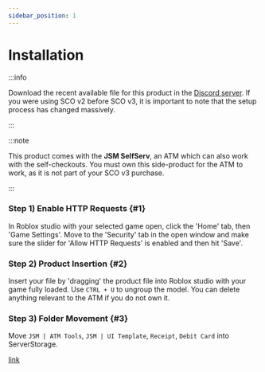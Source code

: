 ```yaml
---
sidebar_position: 1
---
```


# Installation

:::info

Download the recent available file for this product in the [Discord server](https://discord.gg/QVaxp9t). If you were using SCO v2 before SCO v3, it is important to note that the setup process has changed massively.

:::

:::note

This product comes with the **JSM SelfServ**, an ATM which can also work with the self-checkouts. You must own this side-product for the ATM to work, as it is not part of your SCO v3 purchase.

:::

### Step 1) Enable HTTP Requests {#1}
In Roblox studio with your selected game open, click the 'Home' tab, then 'Game Settings'. Move to the 'Security' tab in the open window and make sure the slider for 'Allow HTTP Requests' is enabled and then hit 'Save'.

### Step 2) Product Insertion {#2}
Insert your file by 'dragging' the product file into Roblox studio with your game fully loaded. Use `CTRL + U` to ungroup the model. You can delete anything relevant to the ATM if you do not own it.

### Step 3) Folder Movement {#3}
Move `JSM | ATM Tools`, `JSM | UI Template`, `Receipt`, `Debit Card` into ServerStorage.























[link](#1)

